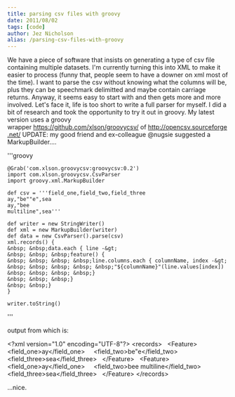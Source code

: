 ```yaml
---
title: parsing csv files with groovy
date: 2011/08/02
tags: [code]
author: Jez Nicholson
alias: /parsing-csv-files-with-groovy
---
```

We have a piece of software that insists on generating a type of csv file containing multiple datasets. I'm currently turning this into XML to make it easier to process (funny that, people seem to have a downer on xml most of the time). I want to parse the csv without knowing what the columns will be, plus they can be speechmark delimitted and maybe contain carriage returns.
Anyway, it seems easy to start with and then gets more and more involved. Let's face it, life is too short to write a full parser for myself. I did a bit of research and took the opportunity to try it out in groovy. My latest version uses a groovy wrapper&nbsp;<a href="https://github.com/xlson/groovycsv/">https://github.com/xlson/groovycsv/</a>&nbsp;of&nbsp;<a href="http://opencsv.sourceforge.net/">http://opencsv.sourceforge.net/</a>
UPDATE: my good friend and ex-colleague @nugsie suggested a MarkupBuilder....

'''groovy

    @Grab('com.xlson.groovycsv:groovycsv:0.2')
    import com.xlson.groovycsv.CsvParser
    import groovy.xml.MarkupBuilder

    def csv = '''field_one,field_two,field_three
    ay,"be""e",sea
    ay,"bee
    multiline",sea'''

    def writer = new StringWriter()
    def xml = new MarkupBuilder(writer)
    def data = new CsvParser().parse(csv)
    xml.records() {
    &nbsp; &nbsp;data.each { line -&gt;
    &nbsp; &nbsp; &nbsp;feature() {
    &nbsp; &nbsp; &nbsp; &nbsp;line.columns.each { columnName, index -&gt;
    &nbsp; &nbsp; &nbsp; &nbsp; &nbsp;"${columnName}"(line.values[index])
    &nbsp; &nbsp; &nbsp; &nbsp;}
    &nbsp; &nbsp; &nbsp;}
    &nbsp; &nbsp;}
    }
 
    writer.toString()
'''

output from which is:

&lt;?xml version="1.0" encoding="UTF-8"?&gt;
 &lt;records&gt;
 &nbsp; &lt;Feature&gt;
 &nbsp; &nbsp; &lt;field_one&gt;ay&lt;/field_one&gt;
 &nbsp; &nbsp; &lt;field_two&gt;be"e&lt;/field_two&gt;
 &nbsp; &nbsp; &lt;field_three&gt;sea&lt;/field_three&gt;
 &nbsp; &lt;/Feature&gt;
 &nbsp; &lt;Feature&gt;
 &nbsp; &nbsp; &lt;field_one&gt;ay&lt;/field_one&gt;
 &nbsp; &nbsp; &lt;field_two&gt;bee
 multiline&lt;/field_two&gt;
 &nbsp; &nbsp; &lt;field_three&gt;sea&lt;/field_three&gt;
 &nbsp; &lt;/Feature&gt;
 &lt;/records&gt;

...nice.
